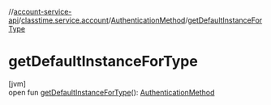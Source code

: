 //[account-service-api](../../../index.md)/[classtime.service.account](../index.md)/[AuthenticationMethod](index.md)/[getDefaultInstanceForType](get-default-instance-for-type.md)

# getDefaultInstanceForType

[jvm]\
open fun [getDefaultInstanceForType](get-default-instance-for-type.md)(): [AuthenticationMethod](index.md)
